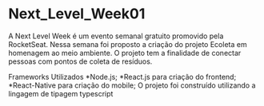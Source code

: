 # Next_Level_Week01

A Next Level Week é um evento semanal gratuito promovido pela RocketSeat. 
Nessa semana foi proposto a criação do projeto Ecoleta em homenagem ao meio ambiente. O projeto tem a finalidade de conectar pessoas com pontos de coleta de resíduos.

Frameworks Utilizados
*Node.js;
*React.js para criação do frontend;
*React-Native para criação do mobile;
O projeto foi construído utilizando a lingagem de tipagem typescript
 

